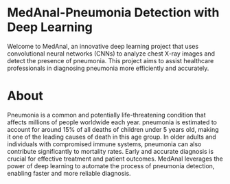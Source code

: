 # **MedAnal-Pneumonia Detection with Deep Learning**

Welcome to MedAnal, an innovative deep learning project that uses convolutional neural networks (CNNs) to analyze chest X-ray images and detect the presence of pneumonia. This project aims to assist healthcare professionals in diagnosing pneumonia more efficiently and accurately.
# About
Pneumonia is a common and potentially life-threatening condition that affects millions of people worldwide each year. pneumonia is estimated to account for around 15% of all deaths of children under 5 years old, making it one of the leading causes of death in this age group. In older adults and individuals with compromised immune systems, pneumonia can also contribute significantly to mortality rates. Early and accurate diagnosis is crucial for effective treatment and patient outcomes. MedAnal leverages the power of deep learning to automate the process of pneumonia detection, enabling faster and more reliable diagnosis.
